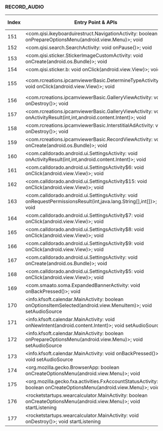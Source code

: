 ### RECORD_AUDIO
| Index | Entry Point & APIs | Screen shot | Resource id | Label |
| ------------- | ------------- | ------------- |-------------|-------------|
| 151 | <com.qisi.ikeyboarduirestruct.NavigationActivity: boolean onPrepareOptionsMenu(android.view.Menu)>; void <init> | ![](D:\COSMOS\output\py\Play_win8\Productivity\com.qisiemoji.inputmethod\com.qisi.ikeyboarduirestruct.NavigationActivity.png) |  | |
| 152 | <com.qisi.search.SearchActivity: void onPause()>; void <init> | ![](D:\COSMOS\output\py\Play_win8\Productivity\com.qisiemoji.inputmethod\com.qisi.search.SearchActivity.png) |  | |
| 153 | <com.qisi.sticker.StickerImageCustomActivity: void onCreate(android.os.Bundle)>; void <init> | ![](D:\COSMOS\output\py\Play_win8\Productivity\com.qisiemoji.inputmethod\com.qisi.sticker.StickerImageCustomActivity.png) |  | F |
| 154 | <com.qisi.sticker.b: void onClick(android.view.View)>; void <init> | ![](D:\COSMOS\output\py\Play_win8\Productivity\com.qisiemoji.inputmethod\com.qisi.sticker.StickerImageCustomActivity.png) |  | F |
| 155 | <com.rcreations.ipcamviewerBasic.DetermineTypeActivity$6: void onClick(android.view.View)>; void <init> | ![](D:\COSMOS\output\py\Play_win8\Productivity\com.rcreations.ipcamviewerBasic\com.rcreations.ipcamviewerBasic.DetermineTypeActivity.png) | {'2131296360': <sensitive_component.SensitiveComponent.SensitiveView object at 0x000001AB4A2F4278>} | F |
| 156 | <com.rcreations.ipcamviewerBasic.GalleryViewActivity: void onDestroy()>; void <init> | ![](D:\COSMOS\output\py\Play_win8\Productivity\com.rcreations.ipcamviewerBasic\com.rcreations.ipcamviewerBasic.GalleryViewActivity.png) |  | T |
| 157 | <com.rcreations.ipcamviewerBasic.GalleryViewActivity: void onActivityResult(int,int,android.content.Intent)>; void <init> | ![](D:\COSMOS\output\py\Play_win8\Productivity\com.rcreations.ipcamviewerBasic\com.rcreations.ipcamviewerBasic.GalleryViewActivity.png) |  | T |
| 158 | <com.rcreations.ipcamviewerBasic.InterstitialAdActivity: void onDestroy()>; void <init> | ![](D:\COSMOS\output\py\Play_win8\Productivity\com.rcreations.ipcamviewerBasic\com.rcreations.ipcamviewerBasic.InterstitialAdActivity.png) |  | |
| 159 | <com.rcreations.ipcamviewerBasic.RecordViewActivity: void onCreate(android.os.Bundle)>; void <init> | ![](D:\COSMOS\output\py\Play_win8\Productivity\com.rcreations.ipcamviewerBasic\com.rcreations.ipcamviewerBasic.RecordViewActivity.png) |  | |
| 160 | <com.calldorado.android.ui.SettingsActivity: void onActivityResult(int,int,android.content.Intent)>; void <init> | ![](D:\COSMOS\output\py\Play_win8\Productivity\hr.titaniumrecorder.android.free\com.calldorado.android.ui.SettingsActivity.png) |  | T |
| 161 | <com.calldorado.android.ui.SettingsActivity$6: void onClick(android.view.View)>; void <init> | ![](D:\COSMOS\output\py\Play_win8\Productivity\hr.titaniumrecorder.android.free\com.calldorado.android.ui.SettingsActivity.png) |  | T |
| 162 | <com.calldorado.android.ui.SettingsActivity$15: void onClick(android.view.View)>; void <init> | ![](D:\COSMOS\output\py\Play_win8\Productivity\hr.titaniumrecorder.android.free\com.calldorado.android.ui.SettingsActivity.png) |  | T |
| 163 | <com.calldorado.android.ui.SettingsActivity: void onRequestPermissionsResult(int,java.lang.String[],int[])>; void <init> | ![](D:\COSMOS\output\py\Play_win8\Productivity\hr.titaniumrecorder.android.free\com.calldorado.android.ui.SettingsActivity.png) |  | T |
| 164 | <com.calldorado.android.ui.SettingsActivity$7: void onClick(android.view.View)>; void <init> | ![](D:\COSMOS\output\py\Play_win8\Productivity\hr.titaniumrecorder.android.free\com.calldorado.android.ui.SettingsActivity.png) |  | T |
| 165 | <com.calldorado.android.ui.SettingsActivity$8: void onClick(android.view.View)>; void <init> | ![](D:\COSMOS\output\py\Play_win8\Productivity\hr.titaniumrecorder.android.free\com.calldorado.android.ui.SettingsActivity.png) |  | T |
| 166 | <com.calldorado.android.ui.SettingsActivity$9: void onClick(android.view.View)>; void <init> | ![](D:\COSMOS\output\py\Play_win8\Productivity\hr.titaniumrecorder.android.free\com.calldorado.android.ui.SettingsActivity.png) |  | T |
| 167 | <com.calldorado.android.ui.SettingsActivity: void onCreate(android.os.Bundle)>; void <init> | ![](D:\COSMOS\output\py\Play_win8\Productivity\hr.titaniumrecorder.android.free\com.calldorado.android.ui.SettingsActivity.png) |  | T |
| 168 | <com.calldorado.android.ui.SettingsActivity$5: void onClick(android.view.View)>; void <init> | ![](D:\COSMOS\output\py\Play_win8\Productivity\hr.titaniumrecorder.android.free\com.calldorado.android.ui.SettingsActivity.png) |  | T |
| 169 | <com.smaato.soma.ExpandedBannerActivity: void onBackPressed()>; void <init> | ![](D:\COSMOS\output\py\Play_win8\Productivity\hr.titaniumrecorder.android.free\com.smaato.soma.ExpandedBannerActivity.png) |  | T |
| 170 | <info.kfsoft.calendar.MainActivity: boolean onOptionsItemSelected(android.view.MenuItem)>; void setAudioSource | ![](D:\COSMOS\output\py\Play_win8\Productivity\info.kfsoft.calendar\info.kfsoft.calendar.MainActivity.png) |  | F |
| 171 | <info.kfsoft.calendar.MainActivity: void onNewIntent(android.content.Intent)>; void setAudioSource | ![](D:\COSMOS\output\py\Play_win8\Productivity\info.kfsoft.calendar\info.kfsoft.calendar.MainActivity.png) |  | F |
| 172 | <info.kfsoft.calendar.MainActivity: boolean onPrepareOptionsMenu(android.view.Menu)>; void setAudioSource | ![](D:\COSMOS\output\py\Play_win8\Productivity\info.kfsoft.calendar\info.kfsoft.calendar.MainActivity.png) |  | F |
| 173 | <info.kfsoft.calendar.MainActivity: void onBackPressed()>; void setAudioSource | ![](D:\COSMOS\output\py\Play_win8\Productivity\info.kfsoft.calendar\info.kfsoft.calendar.MainActivity.png) |  | F |
| 174 | <org.mozilla.gecko.BrowserApp: boolean onCreateOptionsMenu(android.view.Menu)>; void <init> | ![](D:\COSMOS\output\py\Play_win8\Productivity\mobi.browser.flashfox\org.mozilla.gecko.BrowserApp.png) |  | F |
| 175 | <org.mozilla.gecko.fxa.activities.FxAccountStatusActivity: boolean onCreateOptionsMenu(android.view.Menu)>; void <init> | ![](D:\COSMOS\output\py\Play_win8\Productivity\mobi.browser.flashfox\org.mozilla.gecko.fxa.activities.FxAccountStatusActivity.png) |  | F |
| 176 | <rocketstartups.wearcalculator.MainActivity: boolean onCreateOptionsMenu(android.view.Menu)>; void startListening | ![](D:\COSMOS\output\py\Play_win8\Productivity\rocketstartups.wearcalculator\rocketstartups.wearcalculator.MainActivity.png) |  | F |
| 177 | <rocketstartups.wearcalculator.MainActivity: void onDestroy()>; void startListening | ![](D:\COSMOS\output\py\Play_win8\Productivity\rocketstartups.wearcalculator\rocketstartups.wearcalculator.MainActivity.png) |  | F |
